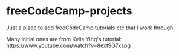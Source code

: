 # freeCodeCamp-projects

Just a place to add freeCodeCamp tutorials etc that I work through

Many initial ones are from Kylie Ying's tutorial: https://www.youtube.com/watch?v=8ext9G7xspg